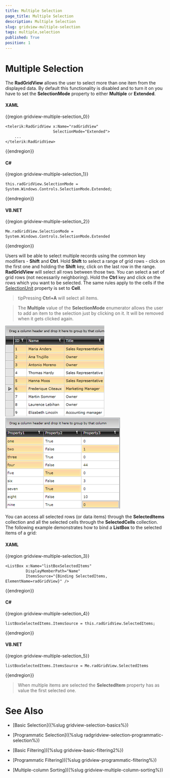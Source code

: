```yaml
---
title: Multiple Selection
page_title: Multiple Selection
description: Multiple Selection
slug: gridview-multiple-selection
tags: multiple,selection
published: True
position: 1
---
```


# Multiple Selection

The __RadGridView__ allows the user to select more than one item from the displayed data. By default this functionality is disabled and to turn it on you have to set the __SelectionMode__ property to either __Multiple__ or __Extended__.

#### __XAML__

{{region gridview-multiple-selection_0}}

	<telerik:RadGridView x:Name="radGridView"
	                     SelectionMode="Extended">
	    ...
	</telerik:RadGridView>
{{endregion}}

#### __C#__

{{region gridview-multiple-selection_1}}

	this.radGridView.SelectionMode = System.Windows.Controls.SelectionMode.Extended;
{{endregion}}

#### __VB.NET__

{{region gridview-multiple-selection_2}}

	Me.radGridView.SelectionMode = System.Windows.Controls.SelectionMode.Extended
{{endregion}}

Users will be able to select multiple records using the common key modifiers - __Shift__ and __Ctrl__. Hold __Shift__ to select a range of grid rows - click on the first one and holding the __Shift__ key, click on the last row in the range. __RadGridView__ will select all rows between those two. You can select a set of grid rows (not necessarily neighboring). Hold the __Ctrl__ key and click on the rows which you want to be selected. The same rules apply to the cells if the [SelectionUnit](95D98659-5436-4CF0-8CEC-7C16469C3F61#selectionUnits) property is set to __Cell__.

>tipPressing __Ctrl+A__ will select all items.

>The __Multiple__ value of the __SelectionMode__ enumerator allows the user to add an item to the selection just by clicking on it. It will be removed when it gets clicked again.

![](images/RadGridView_MultipleSelection_1.png)![](images/gridview_cell_selection.png)

You can access all selected rows (or data items) through the __SelectedItems__ collection and all the selected cells through the __SelectedCells__ collection. The following example demonstrates how to bind a __ListBox__ to the selected items of a grid:

#### __XAML__

{{region gridview-multiple-selection_3}}

	<ListBox x:Name="listBoxSelectedItems"
	         DisplayMemberPath="Name"
	         ItemsSource="{Binding SelectedItems, ElementName=radGridView}" />
{{endregion}}



#### __C#__

{{region gridview-multiple-selection_4}}

	listBoxSelectedItems.ItemsSource = this.radGridView.SelectedItems;
{{endregion}}

#### __VB.NET__

{{region gridview-multiple-selection_5}}

	listBoxSelectedItems.ItemsSource = Me.radGridView.SelectedItems
{{endregion}}

>When multiple items are selected the __SelectedItem__ property has as value the first selected one.

# See Also

 * [Basic Selection]({%slug gridview-selection-basics%})

 * [Programmatic Selection]({%slug radgridview-selection-programmatic-selection%})

 * [Basic Filtering]({%slug gridview-basic-filtering2%})

 * [Programmatic Filtering]({%slug gridview-programmatic-filtering%})

 * [Multiple-column Sorting]({%slug gridview-multiple-column-sorting%})

